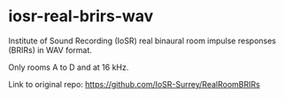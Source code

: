 # iosr-real-brirs-wav

Institute of Sound Recording (IoSR) real binaural room impulse responses (BRIRs) in WAV format.

Only rooms A to D and at 16 kHz.

Link to original repo: https://github.com/IoSR-Surrey/RealRoomBRIRs
